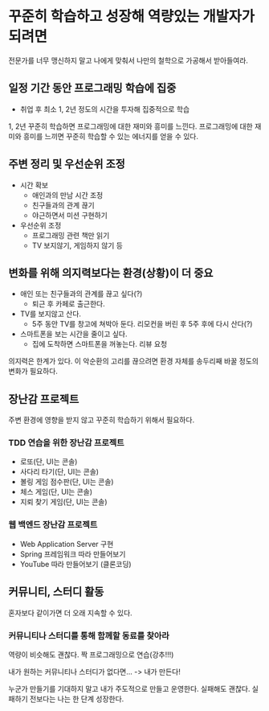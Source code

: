# 꾸준히 학습하고 성장해 역량있는 개발자가 되려면

전문가를 너무 맹신하지 말고 나에게 맞춰서 나만의 철학으로 가공해서 받아들여라.

## 일정 기간 동안 프로그래밍 학습에 집중

- 취업 후 최소 1, 2년 정도의 시간을 투자해 집중적으로 학습

1, 2년 꾸준히 학습하면 프로그래밍에 대한 재미와 흥미를 느낀다. 프로그래밍에 대한 재미와 흥미를 느끼면 꾸준히 학습할 수 있는 에너지를 얻을 수 있다.

## 주변 정리 및 우선순위 조정

- 시간 확보
  - 애인과의 만남 시간 조정
  - 친구들과의 관계 끊기
  - 야근하면서 미션 구현하기
- 우선순위 조정
  - 프로그래밍 관련 책만 읽기
  - TV 보지않기, 게임하지 않기 등

## 변화를 위해 의지력보다는 환경(상황)이 더 중요

- 애인 또는 친구들과의 관계를 끊고 싶다(?)
  - 퇴근 후 카페로 출근한다.
- TV를 보지않고 산다.
  - 5주 동안 TV를 창고에 쳐박아 둔다. 리모컨을 버린 후 5주 후에 다시 산다(?)
- 스마트폰을 보는 시간을 줄이고 싶다.
  - 집에 도착하면 스마트폰을 꺼놓는다. 리뷰 요청

의지력은 한계가 있다. 이 악순환의 고리를 끊으려면 환경 자체를 송두리째 바꿀 정도의 변화가 필요하다.

## 장난감 프로젝트

주변 환경에 영향을 받지 않고 꾸준히 학습하기 위해서 필요하다.

### TDD 연습을 위한 장난감 프로젝트

- 로또(단, UI는 콘솔)
- 사다리 타기(단, UI는 콘솔)
- 볼링 게임 점수판(단, UI는 콘솔)
- 체스 게임(단, UI는 콘솔)
- 지뢰 찾기 게임(단, UI는 콘솔)

### 웹 백엔드 장난감 프로젝트

- Web Application Server 구현
- Spring 프레임워크 따라 만들어보기
- YouTube 따라 만들어보기 (클론코딩)

## 커뮤니티, 스터디 활동

혼자보다 같이가면 더 오래 지속할 수 있다.

### 커뮤니티나 스터디를 통해 함께할 동료를 찾아라

역량이 비슷해도 괜찮다. 짝 프로그래밍으로 연습(강추!!!)

내가 원하는 커뮤니티나 스터디가 없다면... -> 내가 만든다!

누군가 만들기를 기대하지 말고 내가 주도적으로 만들고 운영한다. 실패해도 괜찮다. 실패하기 전보다는 나는 한 단계 성장한다.

